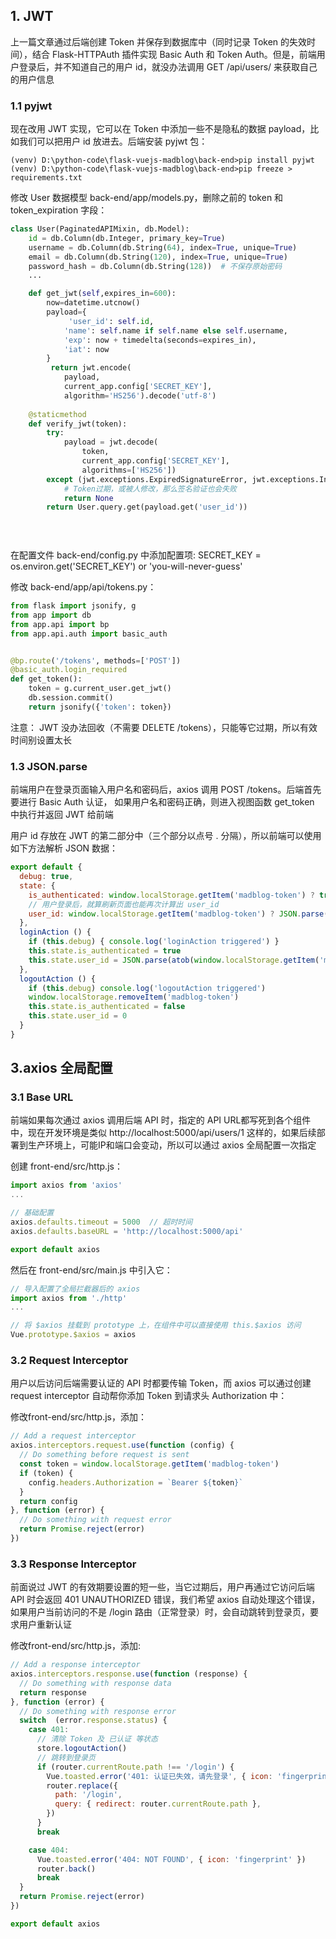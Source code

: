 ## 1. JWT

上一篇文章通过后端创建 Token 并保存到数据库中（同时记录 Token 的失效时间），结合 Flask-HTTPAuth 插件实现 Basic Auth 和 Token Auth。但是，前端用户登录后，并不知道自己的用户 id，就没办法调用 GET /api/users/<id> 来获取自己的用户信息
### 1.1 pyjwt
现在改用 JWT 实现，它可以在 Token 中添加一些不是隐私的数据 payload，比如我们可以把用户 id 放进去。后端安装 pyjwt 包：
```
(venv) D:\python-code\flask-vuejs-madblog\back-end>pip install pyjwt
(venv) D:\python-code\flask-vuejs-madblog\back-end>pip freeze > requirements.txt
```
修改 User 数据模型 back-end/app/models.py，删除之前的 token 和 token_expiration 字段：
```python
class User(PaginatedAPIMixin, db.Model):
    id = db.Column(db.Integer, primary_key=True)
    username = db.Column(db.String(64), index=True, unique=True)
    email = db.Column(db.String(120), index=True, unique=True)
    password_hash = db.Column(db.String(128))  # 不保存原始密码
    ...

    def get_jwt(self,expires_in=600):
        now=datetime.utcnow()
        payload={
             'user_id': self.id,
            'name': self.name if self.name else self.username,
            'exp': now + timedelta(seconds=expires_in),
            'iat': now
        }
         return jwt.encode(
            payload,
            current_app.config['SECRET_KEY'],
            algorithm='HS256').decode('utf-8')
    
    @staticmethod
    def verify_jwt(token):
        try:
            payload = jwt.decode(
                token,
                current_app.config['SECRET_KEY'],
                algorithms=['HS256'])
        except (jwt.exceptions.ExpiredSignatureError, jwt.exceptions.InvalidSignatureError) as e:
            # Token过期，或被人修改，那么签名验证也会失败
            return None
        return User.query.get(payload.get('user_id'))
 

    
```
在配置文件 back-end/config.py 中添加配置项: SECRET_KEY = os.environ.get('SECRET_KEY') or 'you-will-never-guess'

修改 back-end/app/api/tokens.py：
```python
from flask import jsonify, g
from app import db
from app.api import bp
from app.api.auth import basic_auth


@bp.route('/tokens', methods=['POST'])
@basic_auth.login_required
def get_token():
    token = g.current_user.get_jwt()
    db.session.commit()
    return jsonify({'token': token})
```
注意： JWT 没办法回收（不需要 DELETE /tokens），只能等它过期，所以有效时间别设置太长


### 1.3 JSON.parse
前端用户在登录页面输入用户名和密码后，axios 调用 POST /tokens。后端首先要进行 Basic Auth 认证， 如果用户名和密码正确，则进入视图函数 get_token 中执行并返回 JWT 给前端

用户 id 存放在 JWT 的第二部分中（三个部分以点号 . 分隔），所以前端可以使用如下方法解析 JSON 数据：
```javascript
export default {
  debug: true,
  state: {
    is_authenticated: window.localStorage.getItem('madblog-token') ? true : false,
    // 用户登录后，就算刷新页面也能再次计算出 user_id
    user_id: window.localStorage.getItem('madblog-token') ? JSON.parse(atob(window.localStorage.getItem('madblog-token').split('.')[1])).user_id : 0
  },
  loginAction () {
    if (this.debug) { console.log('loginAction triggered') }
    this.state.is_authenticated = true
    this.state.user_id = JSON.parse(atob(window.localStorage.getItem('madblog-token').split('.')[1])).user_id
  },
  logoutAction () {
    if (this.debug) console.log('logoutAction triggered')
    window.localStorage.removeItem('madblog-token')
    this.state.is_authenticated = false
    this.state.user_id = 0
  }
}
```

## 3.axios 全局配置
### 3.1 Base URL
前端如果每次通过 axios 调用后端 API 时，指定的 API URL都写死到各个组件中，现在开发环境是类似 http://localhost:5000/api/users/1 这样的，如果后续部署到生产环境上，可能IP和端口会变动，所以可以通过 axios 全局配置一次指定

创建 front-end/src/http.js：
```javascript
import axios from 'axios'
...

// 基础配置
axios.defaults.timeout = 5000  // 超时时间
axios.defaults.baseURL = 'http://localhost:5000/api'

export default axios
```
 
 然后在 front-end/src/main.js 中引入它：
 ```javascript
 // 导入配置了全局拦截器后的 axios
import axios from './http'
...

// 将 $axios 挂载到 prototype 上，在组件中可以直接使用 this.$axios 访问
Vue.prototype.$axios = axios
 ```

### 3.2 Request Interceptor
用户以后访问后端需要认证的 API 时都要传输 Token，而 axios 可以通过创建 request interceptor 自动帮你添加 Token 到请求头 Authorization 中：

修改front-end/src/http.js，添加：
```javascript
// Add a request interceptor
axios.interceptors.request.use(function (config) {
  // Do something before request is sent
  const token = window.localStorage.getItem('madblog-token')
  if (token) {
    config.headers.Authorization = `Bearer ${token}`
  }
  return config
}, function (error) {
  // Do something with request error
  return Promise.reject(error)
})
```

### 3.3  Response Interceptor
前面说过 JWT 的有效期要设置的短一些，当它过期后，用户再通过它访问后端 API 时会返回 401 UNAUTHORIZED 错误，我们希望 axios 自动处理这个错误，如果用户当前访问的不是 /login 路由（正常登录）时，会自动跳转到登录页，要求用户重新认证

修改front-end/src/http.js，添加:
```javascript
// Add a response interceptor
axios.interceptors.response.use(function (response) {
  // Do something with response data
  return response
}, function (error) {
  // Do something with response error
  switch  (error.response.status) {
    case 401:
      // 清除 Token 及 已认证 等状态
      store.logoutAction()
      // 跳转到登录页
      if (router.currentRoute.path !== '/login') {
        Vue.toasted.error('401: 认证已失效，请先登录', { icon: 'fingerprint' })
        router.replace({
          path: '/login',
          query: { redirect: router.currentRoute.path },
        })
      }
      break

    case 404:
      Vue.toasted.error('404: NOT FOUND', { icon: 'fingerprint' })
      router.back()
      break
  }
  return Promise.reject(error)
})

export default axios
```
